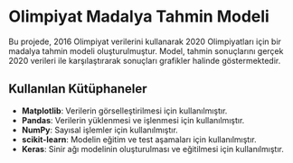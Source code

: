 # Olimpiyat Madalya Tahmin Modeli

Bu projede, 2016 Olimpiyat verilerini kullanarak 2020 Olimpiyatları için bir madalya tahmin modeli oluşturulmuştur. Model, tahmin sonuçlarını gerçek 2020 verileri ile karşılaştırarak sonuçları grafikler halinde göstermektedir.

## Kullanılan Kütüphaneler

- **Matplotlib**: Verilerin görselleştirilmesi için kullanılmıştır.
- **Pandas**: Verilerin yüklenmesi ve işlenmesi için kullanılmıştır.
- **NumPy**: Sayısal işlemler için kullanılmıştır.
- **scikit-learn**: Modelin eğitim ve test aşamaları için kullanılmıştır.
- **Keras**: Sinir ağı modelinin oluşturulması ve eğitilmesi için kullanılmıştır.

